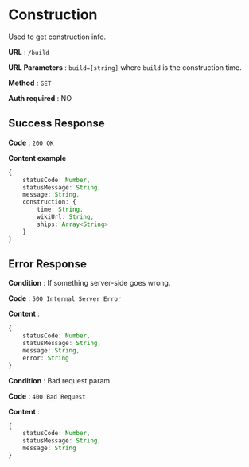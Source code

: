 # Construction

Used to get construction info.

**URL** : `/build`

**URL Parameters** : `build=[string]` where `build` is the construction time.

**Method** : `GET`

**Auth required** : NO

## Success Response

**Code** : `200 OK`

**Content example**

```ts
{
    statusCode: Number,
    statusMessage: String,
    message: String,
    construction: {
        time: String,
        wikiUrl: String,
        ships: Array<String>
    }
}
```

## Error Response

**Condition** : If something server-side goes wrong.

**Code** : `500 Internal Server Error`

**Content** :

```ts
{
    statusCode: Number,
    statusMessage: String,
    message: String,
    error: String
}
```

**Condition** : Bad request param.

**Code** : `400 Bad Request`

**Content** :

```ts
{
    statusCode: Number,
    statusMessage: String,
    message: String
}
```